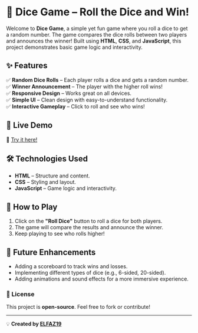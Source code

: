 # 🎲 Dice Game – Roll the Dice and Win!

Welcome to **Dice Game**, a simple yet fun game where you roll a dice to get a random number. The game compares the dice rolls between two players and announces the winner! Built using **HTML**, **CSS**, and **JavaScript**, this project demonstrates basic game logic and interactivity.

## ✨ Features  
✅ **Random Dice Rolls** – Each player rolls a dice and gets a random number.  
✅ **Winner Announcement** – The player with the higher roll wins!  
✅ **Responsive Design** – Works great on all devices.  
✅ **Simple UI** – Clean design with easy-to-understand functionality.  
✅ **Interactive Gameplay** – Click to roll and see who wins!  

## 🚀 Live Demo  
🔗 [Try it here!](https://elfaz19.github.io/dice-game-/)  

## 🛠️ Technologies Used  
- **HTML** – Structure and content.  
- **CSS** – Styling and layout.  
- **JavaScript** – Game logic and interactivity.  

## 📌 How to Play  
1. Click on the **"Roll Dice"** button to roll a dice for both players.  
2. The game will compare the results and announce the winner.  
3. Keep playing to see who rolls higher!  

## 📅 Future Enhancements  
- Adding a scoreboard to track wins and losses.  
- Implementing different types of dice (e.g., 6-sided, 20-sided).  
- Adding animations and sound effects for a more immersive experience.  

### 📜 License  
This project is **open-source**. Feel free to fork or contribute!

---

💡 **Created by [ELFAZ19](https://github.com/elfaz19)**
